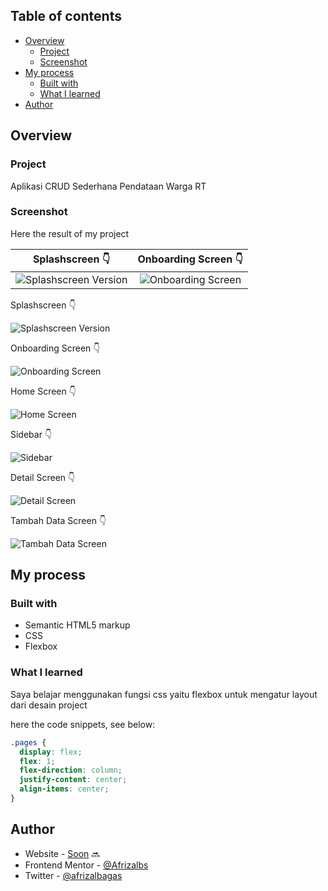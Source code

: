 ## Table of contents

- [Overview](#overview)
  - [Project](#project)
  - [Screenshot](#screenshot)
- [My process](#my-process)
  - [Built with](#built-with)
  - [What I learned](#what-i-learned)
- [Author](#author)

## Overview

### Project

Aplikasi CRUD Sederhana Pendataan Warga RT

### Screenshot

Here the result of my project

Splashscreen 👇            |  Onboarding Screen 👇
:-------------------------:|:-------------------------:
![Splashscreen Version](./splashscreen.jpg)  |  ![Onboarding Screen](./onboarding.jpg)

Splashscreen 👇

![Splashscreen Version](./splashscreen.jpg)

Onboarding Screen 👇

![Onboarding Screen](./onboarding.jpg)

Home Screen 👇

![Home Screen](./home.jpg)

Sidebar 👇

![Sidebar ](./sidebar.jpg)

Detail Screen 👇

![Detail Screen](./detailscreen.jpg)

Tambah Data Screen 👇

![Tambah Data Screen](./add.jpg)


## My process

### Built with

- Semantic HTML5 markup
- CSS
- Flexbox

### What I learned

Saya belajar menggunakan fungsi css yaitu flexbox untuk mengatur layout dari desain project

here the code snippets, see below:

```css
.pages {
  display: flex;
  flex: 1;
  flex-direction: column;
  justify-content: center;
  align-items: center;
}
```

## Author

- Website - [Soon](https://github.com/Afrizalbs) 🔜
- Frontend Mentor - [@Afrizalbs](https://www.frontendmentor.io/profile/Afrizalbs)
- Twitter - [@afrizalbagas](https://twitter.com/afrizalbagas)
